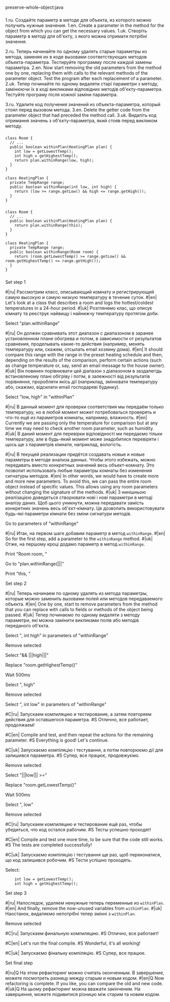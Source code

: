 preserve-whole-object:java

###

1.ru. Создайте параметр в методе для объекта, из которого можно получить нужные значения.
1.en. Create a parameter in the method for the object from which you can get the necessary values.
1.uk. Створіть параметр в методі для об'єкту, з якого можна отримати потрібні значення.

2.ru. Теперь начинайте по одному удалять старые параметры из метода, заменяя их в коде вызовами соответствующих методов объекта-параметра. Тестируйте программу после каждой замены параметра.
2.en. Now start removing the old parameters from the method one by one, replacing them with calls to the relevant methods of the parameter object. Test the program after each replacement of a parameter.
2.uk. Тепер починайте по одному видаляти старі параметри з методу, замінюючи їх в коді викликами відповідних методів об'єкту-параметра. Тестуйте програму після кожної заміни параметра.

3.ru. Удалите код получения значений из объекта-параметра, который стоял перед вызовом метода.
3.en. Delete the getter code from the parameter object that had preceded the method call.
3.uk. Видаліть код отримання значень з об'єкту-параметра, який стояв перед викликом методу.



###

```
class Room {
  // ...
  public boolean withinPlan(HeatingPlan plan) {
    int low = getLowestTemp();
    int high = getHighestTemp();
    return plan.withinRange(low, high);
  }
}

class HeatingPlan {
  private TempRange range;
  public boolean withinRange(int low, int high) {
    return (low >= range.getLow() && high <= range.getHigh());
  }
}
```

###

```
class Room {
  // ...
  public boolean withinPlan(HeatingPlan plan) {
    return plan.withinRange(this);
  }
}

class HeatingPlan {
  private TempRange range;
  public boolean withinRange(Room room) {
    return (room.getLowestTemp() >= range.getLow() && room.getHighestTemp() <= range.getHigh());
  }
}
```

###

Set step 1

#|ru| Рассмотрим класс, описывающий комнату и регистрирующий самую высокую и самую низкую температуру в течение суток.
#|en| Let's look at a class that describes a room and logs the hottest/coldest temperatures in a 24-hour period.
#|uk| Розглянемо клас, що описує кімнату та реєструє найвищу і найнижчу температуру протягом доби.

Select "plan.withinRange"

#|ru| Он должен сравнивать этот диапазон с диапазоном в заранее установленном плане обогрева и потом, в зависимости от результатов сравнения, проделывать какие-то действия (например, менять температуру или, скажем, отсылать email хозяину дома).
#|en| It should compare this range with the range in the preset heating schedule and then, depending on the results of the comparison, perform certain actions (such as change temperature or, say, send an email message to the house owner).
#|uk| Він повинен порівнювати цей діапазон з діапазоном в заздалегідь встановленому плані обігріву і потім, в залежності від результатів порівняння, проробляти якісь дії (наприклад, змінювати температуру або, скажімо, відсилати email господареві будинку).

Select "low, high" in "withinPlan"

#|ru| В данный момент для проверки соответствия мы передаём только температуру, но в любой момент может потребоваться проверять и что-то ещё из параметров комнаты, например, влажность.
#|en| Currently we are passing only the temperature for comparison but at any time we may need to check another room parameter, such as humidity.
#|uk| В даний момент для перевірки відповідності ми передаємо тільки температуру, але в будь-який момент може знадобитися перевіряти і щось ще з параметрів кімнати, наприклад, вологість.

#|ru| В текущей реализации придётся создавать новые и новые параметры в методе анализа данных. Чтобы этого избежать, можно передавать вместо конкретных значений весь объект-комнату. Это позволит использовать любые параметры комнаты без изменения сигнатуры методов.
#|en| In other words, we would have to create more and more new parameters. To avoid this, we can pass the entire room object instead of specific values. This allows using any room parameters without changing the signature of the methods.
#|uk| З нинішньою реалізацією доведеться створювати нові і нові параметри в методі аналізу даних. Щоб цього уникнути, можна передавати замість конкретних значень весь об'єкт-кімнату. Це дозволить використовувати будь-які параметри кімнати без зміни сигнатури методів.

Go to parameters of "withinRange"

#|ru| Итак, на первом шаге добавим параметр в метод <code>withinRange</code>.
#|en| So for the first step, add a parameter to the <code>withinRange</code> method.
#|uk| Отже, на першому кроці додамо параметр в метод <code>withinRange</code>.

Print "Room room, "

Go to "plan.withinRange(|||"

Print "this, "

Set step 2

#|ru| Теперь начинаем по одному удалять из метода параметры, которые можно заменить вызовами полей или методов передаваемого объекта.
#|en| One by one, start to remove parameters from the method that you can replace with calls to fields or methods of the object being passed.
#|uk| Тепер починаємо по одному видаляти з методу параметри, які можна замінити викликами полів або методів переданого об'єкта.

Select ", int high" in parameters of "withinRange"

Remove selected

Select "&& |||high|||"

Replace "room.getHighestTemp()"

Wait 500ms

Select ", high"

Remove selected


Select ", int low" in parameters of "withinRange"

#C|ru| Запускаем компиляцию и тестирование, а затем повторяем действия для оставшегося параметра.
#S Отлично, все работает, продолжаем!

#C|en| Compile and test, and then repeat the actions for the remaining parameter.
#S Everything is good! Let's continue.

#C|uk| Запускаємо компіляцію і тестування, а потім повторюємо дії для залишився параметра.
#S Супер, все працює, продовжуємо.

Remove selected

Select "|||low||| >="

Replace "room.getLowestTemp()"

Wait 500ms

Select ", low"

Remove selected


#C|ru| Запускаем компиляцию и тестирование ещё раз, чтобы убедиться, что код остался рабочим.
#S Тесты успешно проходят!

#C|en| Compile and test one more time, to be sure that the code still works.
#S The tests are completed successfully!

#C|uk| Запускаємо компіляцію і тестування ще раз, щоб переконатися, що код залишився робочим.
#S Тести успішно проходять.

Select:
```
    int low = getLowestTemp();
    int high = getHighestTemp();

```

Set step 3

#|ru| Напоследок, удаляем ненужные теперь переменные из <code>withinPlan</code>.
#|en| And finally, remove the now-unused variables from <code>withinPlan</code>.
#|uk| Наостанок, видаляємо непотрібні тепер змінні з <code>withinPlan</code>.

Remove selected

#C|ru| Запускаем финальную компиляцию.
#S Отлично, все работает!

#C|en| Let's run the final compile.
#S Wonderful, it's all working!

#C|uk| Запускаємо фінальну компіляцію.
#S Супер, все працює.

Set final step

#|ru|Q На этом рефакторинг можно считать оконченным. В завершение, можете посмотреть разницу между старым и новым кодом.
#|en|Q Now refactoring is complete. If you like, you can compare the old and new code.
#|uk|Q На цьому рефакторинг можна вважати закінченим. На завершення, можете подивитися різницю між старим та новим кодом.
